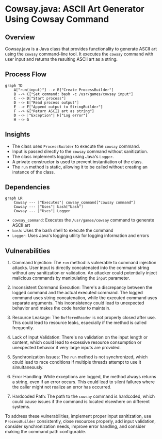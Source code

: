 # Cowsay.java: ASCII Art Generator Using Cowsay Command

## Overview

Cowsay.java is a Java class that provides functionality to generate ASCII art using the `cowsay` command-line tool. It executes the `cowsay` command with user input and returns the resulting ASCII art as a string.

## Process Flow

```mermaid
graph TD
    A["run(input)"] --> B["Create ProcessBuilder"]
    B --> C["Set command: bash -c /usr/games/cowsay input"]
    C --> D["Start process"]
    D --> E["Read process output"]
    E --> F["Append output to StringBuilder"]
    F --> G["Return ASCII art as string"]
    D --> |"Exception"| H["Log error"]
    H --> G
```

## Insights

- The class uses `ProcessBuilder` to execute the `cowsay` command.
- Input is passed directly to the `cowsay` command without sanitization.
- The class implements logging using Java's `Logger`.
- A private constructor is used to prevent instantiation of the class.
- The `run` method is static, allowing it to be called without creating an instance of the class.

## Dependencies

```mermaid
graph LR
    Cowsay --- |"Executes"| cowsay_command["cowsay command"]
    Cowsay --- |"Uses"| bash["bash"]
    Cowsay --- |"Uses"| Logger
```

- `cowsay_command`: Executes the `/usr/games/cowsay` command to generate ASCII art
- `bash`: Uses the bash shell to execute the command
- `Logger`: Uses Java's logging utility for logging information and errors

## Vulnerabilities

1. Command Injection: The `run` method is vulnerable to command injection attacks. User input is directly concatenated into the command string without any sanitization or validation. An attacker could potentially inject malicious commands by manipulating the `input` parameter.

2. Inconsistent Command Execution: There's a discrepancy between the logged command and the actual executed command. The logged command uses string concatenation, while the executed command uses separate arguments. This inconsistency could lead to unexpected behavior and makes the code harder to maintain.

3. Resource Leakage: The `BufferedReader` is not properly closed after use. This could lead to resource leaks, especially if the method is called frequently.

4. Lack of Input Validation: There's no validation on the input length or content, which could lead to excessive resource consumption or unexpected behavior if very large inputs are provided.

5. Synchronization Issues: The `run` method is not synchronized, which could lead to race conditions if multiple threads attempt to use it simultaneously.

6. Error Handling: While exceptions are logged, the method always returns a string, even if an error occurs. This could lead to silent failures where the caller might not realize an error has occurred.

7. Hardcoded Path: The path to the `cowsay` command is hardcoded, which could cause issues if the command is located elsewhere on different systems.

To address these vulnerabilities, implement proper input sanitization, use `ProcessBuilder` consistently, close resources properly, add input validation, consider synchronization needs, improve error handling, and consider making the command path configurable.

